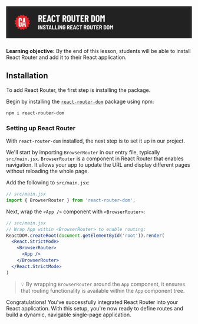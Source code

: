 # ![React Router - Installing React Router DOM](./assets/hero.png)

**Learning objective:** By the end of this lesson, students will be able to install React Router and add it to their React application.

## Installation

To add React Router, the first step is installing the package.

Begin by installing the [`react-router-dom`](https://www.npmjs.com/package/react-router-dom) package using npm:

```bash
npm i react-router-dom
```

### Setting up React Router

With `react-router-dom` installed, the next step is to set it up in our project. 

We'll start by importing `BrowserRouter` in our entry file, typically `src/main.jsx`. `BrowserRouter` is a component in React Router that enables navigation. It allows your app to update the URL and display different pages without reloading the whole page. 

Add the following to `src/main.jsx`:

```jsx
// src/main.jsx
import { BrowserRouter } from 'react-router-dom';
```

Next, wrap the `<App />` component with `<BrowserRouter>`:

```jsx
// src/main.jsx
// Wrap App within <BrowserRouter> to enable routing:
ReactDOM.createRoot(document.getElementById('root')).render(
  <React.StrictMode>
    <BrowserRouter>
      <App />
    </BrowserRouter>
  </React.StrictMode>
)
```

> 💡 By wrapping `BrowserRouter` around the `App` component, it ensures that routing functionality is available within the `App` component tree.

Congratulations! You've successfully integrated React Router into your React application. With this setup, you're now ready to define routes and build a dynamic, navigable single-page application.